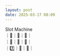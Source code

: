 ```yaml
---
layout: post
date: 2025-03-17 08:09
---
```


Slot Machine<br />
｜💎｜🍒｜💎｜<br />
｜🍇｜🤡｜🍇｜<br />
｜7️⃣｜💎｜🤡｜<br />

